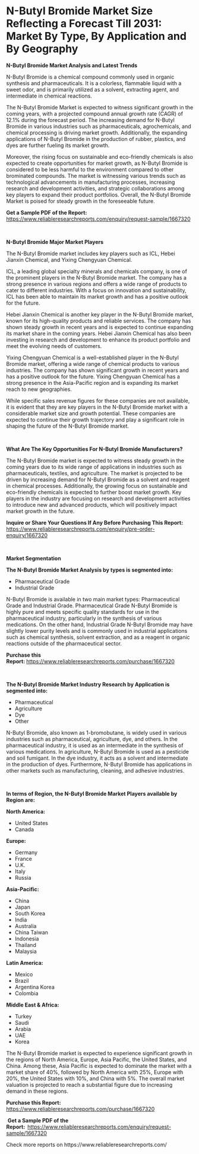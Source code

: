 <p><h1>N-Butyl Bromide Market Size Reflecting a Forecast Till 2031: Market By Type, By Application and By Geography</h1></p><p><strong>N-Butyl Bromide Market Analysis and Latest Trends</strong></p>
<p><p>N-Butyl Bromide is a chemical compound commonly used in organic synthesis and pharmaceuticals. It is a colorless, flammable liquid with a sweet odor, and is primarily utilized as a solvent, extracting agent, and intermediate in chemical reactions.</p><p>The N-Butyl Bromide Market is expected to witness significant growth in the coming years, with a projected compound annual growth rate (CAGR) of 12.1% during the forecast period. The increasing demand for N-Butyl Bromide in various industries such as pharmaceuticals, agrochemicals, and chemical processing is driving market growth. Additionally, the expanding applications of N-Butyl Bromide in the production of rubber, plastics, and dyes are further fueling its market growth.</p><p>Moreover, the rising focus on sustainable and eco-friendly chemicals is also expected to create opportunities for market growth, as N-Butyl Bromide is considered to be less harmful to the environment compared to other brominated compounds. The market is witnessing various trends such as technological advancements in manufacturing processes, increasing research and development activities, and strategic collaborations among key players to expand their product portfolios. Overall, the N-Butyl Bromide Market is poised for steady growth in the foreseeable future.</p></p>
<p><strong>Get a Sample PDF of the Report:&nbsp;</strong> <a href="https://www.reliableresearchreports.com/enquiry/request-sample/1667320">https://www.reliableresearchreports.com/enquiry/request-sample/1667320</a></p>
<p>&nbsp;</p>
<p><strong>N-Butyl Bromide Major Market Players</strong></p>
<p><p>The N-Butyl Bromide market includes key players such as ICL, Hebei Jianxin Chemical, and Yixing Chengyuan Chemical. </p><p>ICL, a leading global specialty minerals and chemicals company, is one of the prominent players in the N-Butyl Bromide market. The company has a strong presence in various regions and offers a wide range of products to cater to different industries. With a focus on innovation and sustainability, ICL has been able to maintain its market growth and has a positive outlook for the future. </p><p>Hebei Jianxin Chemical is another key player in the N-Butyl Bromide market, known for its high-quality products and reliable services. The company has shown steady growth in recent years and is expected to continue expanding its market share in the coming years. Hebei Jianxin Chemical has also been investing in research and development to enhance its product portfolio and meet the evolving needs of customers.</p><p>Yixing Chengyuan Chemical is a well-established player in the N-Butyl Bromide market, offering a wide range of chemical products to various industries. The company has shown significant growth in recent years and has a positive outlook for the future. Yixing Chengyuan Chemical has a strong presence in the Asia-Pacific region and is expanding its market reach to new geographies.</p><p>While specific sales revenue figures for these companies are not available, it is evident that they are key players in the N-Butyl Bromide market with a considerable market size and growth potential. These companies are expected to continue their growth trajectory and play a significant role in shaping the future of the N-Butyl Bromide market.</p></p>
<p>&nbsp;</p>
<p><strong>What Are The Key Opportunities For N-Butyl Bromide Manufacturers?</strong></p>
<p><p>The N-Butyl Bromide market is expected to witness steady growth in the coming years due to its wide range of applications in industries such as pharmaceuticals, textiles, and agriculture. The market is projected to be driven by increasing demand for N-Butyl Bromide as a solvent and reagent in chemical processes. Additionally, the growing focus on sustainable and eco-friendly chemicals is expected to further boost market growth. Key players in the industry are focusing on research and development activities to introduce new and advanced products, which will positively impact market growth in the future.</p></p>
<p><strong>Inquire or Share Your Questions If Any Before Purchasing This Report:</strong> <a href="https://www.reliableresearchreports.com/enquiry/pre-order-enquiry/1667320">https://www.reliableresearchreports.com/enquiry/pre-order-enquiry/1667320</a></p>
<p>&nbsp;</p>
<p><strong>Market Segmentation</strong></p>
<p><strong>The N-Butyl Bromide Market Analysis by types is segmented into:</strong></p>
<p><ul><li>Pharmaceutical Grade</li><li>Industrial Grade</li></ul></p>
<p><p>N-Butyl Bromide is available in two main market types: Pharmaceutical Grade and Industrial Grade. Pharmaceutical Grade N-Butyl Bromide is highly pure and meets specific quality standards for use in the pharmaceutical industry, particularly in the synthesis of various medications. On the other hand, Industrial Grade N-Butyl Bromide may have slightly lower purity levels and is commonly used in industrial applications such as chemical synthesis, solvent extraction, and as a reagent in organic reactions outside of the pharmaceutical sector.</p></p>
<p><strong>Purchase this Report:&nbsp;</strong><a href="https://www.reliableresearchreports.com/purchase/1667320">https://www.reliableresearchreports.com/purchase/1667320</a></p>
<p>&nbsp;</p>
<p><strong>The N-Butyl Bromide Market Industry Research by Application is segmented into:</strong></p>
<p><ul><li>Pharmaceutical</li><li>Agriculture</li><li>Dye</li><li>Other</li></ul></p>
<p><p>N-Butyl Bromide, also known as 1-bromobutane, is widely used in various industries such as pharmaceutical, agriculture, dye, and others. In the pharmaceutical industry, it is used as an intermediate in the synthesis of various medications. In agriculture, N-Butyl Bromide is used as a pesticide and soil fumigant. In the dye industry, it acts as a solvent and intermediate in the production of dyes. Furthermore, N-Butyl Bromide has applications in other markets such as manufacturing, cleaning, and adhesive industries.</p></p>
<p>&nbsp;</p>
<p><strong>In terms of Region, the N-Butyl Bromide Market Players available by Region are:</strong></p>
<p>
    <p> <strong> North America: </strong>
        <ul>
            <li>United States</li>
            <li>Canada</li>
        </ul>
        </p> 
    <p> <strong> Europe: </strong>
        <ul>
            <li>Germany</li>
            <li>France</li>
            <li>U.K.</li>
            <li>Italy</li>
            <li>Russia</li>
        </ul>
        </p> 
    <p> <strong> Asia-Pacific: </strong>
        <ul>
            <li>China</li>
            <li>Japan</li>
            <li>South Korea</li>
            <li>India</li>
            <li>Australia</li>
            <li>China Taiwan</li>
            <li>Indonesia</li>
            <li>Thailand</li>
            <li>Malaysia</li>
        </ul>
        </p> 
    <p> <strong> Latin America: </strong>
        <ul>
            <li>Mexico</li>
            <li>Brazil</li>
            <li>Argentina Korea</li>
            <li>Colombia</li>
        </ul>
        </p> 
    <p> <strong> Middle East & Africa: </strong>
        <ul>
            <li>Turkey</li>
            <li>Saudi</li>
            <li>Arabia</li>
            <li>UAE</li>
            <li>Korea</li>
        </ul>
    </p>
    </p>
<p><p>The N-Butyl Bromide market is expected to experience significant growth in the regions of North America, Europe, Asia Pacific, the United States, and China. Among these, Asia Pacific is expected to dominate the market with a market share of 40%, followed by North America with 25%, Europe with 20%, the United States with 10%, and China with 5%. The overall market valuation is projected to reach a substantial figure due to increasing demand in these regions.</p></p>
<p><strong>Purchase this Report: </strong><a href="https://www.reliableresearchreports.com/purchase/1667320">https://www.reliableresearchreports.com/purchase/1667320</a></p>
<p>&nbsp;<strong>Get a Sample PDF of the Report:&nbsp;&nbsp;</strong><a href="https://www.reliableresearchreports.com/enquiry/request-sample/1667320">https://www.reliableresearchreports.com/enquiry/request-sample/1667320</a></p>
<p><strong></strong></p>
<p>Check more reports on https://www.reliableresearchreports.com/</p>